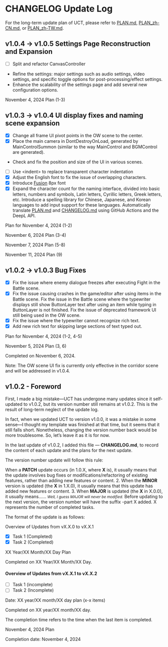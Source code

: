 # CHANGELOG Update Log

For the long-term update plan of UCT, please refer to [PLAN.md](PLAN.md), [PLAN_zh-CN.md](PLAN_zh-CN.md), or [PLAN_zh-TW.md](PLAN_zh-TW.md).


## v1.0.4 -> v1.0.5 Settings Page Reconstruction and Expansion

- [ ] Split and refactor CanvasController
- Refine the settings: major settings such as audio settings, video settings, and specific toggle options for post-processing/effect settings.
- Enhance the scalability of the settings page and add several new configuration options.

November 4, 2024 Plan (1-3)

## v1.0.3 -> v1.0.4 UI display fixes and naming scene expansion

- [x] Change all frame UI pivot points in the OW scene to the center.
- [x] Place the main camera in DontDestroyOnLoad, generated by MainControlSummon (similar to the way MainControl and BGMControl are generated).
- Check and fix the position and size of the UI in various scenes.
- [ ] Use \<indent\> to replace transparent character indentation
- [x] Adjust the English font to fix the issue of overlapping characters.
- [x] Introduce [Fusion](https://github.com/TakWolf/fusion-pixel-font) 8px font
- [x] Expand the character count for the naming interface, divided into basic letters, numbers and symbols, Latin letters, Cyrillic letters, Greek letters, etc.
Introduce a spelling library for Chinese, Japanese, and Korean languages to add input support for these languages.
Automatically translate [PLAN.md](PLAN.md) and [CHANGELOG.md](CHANGELOG.md) using GitHub Actions and the DeepL API.

Plan for November 4, 2024 (1-2)

November 6, 2024 Plan (3-4)

November 7, 2024 Plan (5-8)

November 11, 2024 Plan (9)


## v1.0.2 -> v1.0.3 Bug Fixes

- [x] Fix the issue where enemy dialogue freezes after executing Fight in the Battle scene.
- [x] Fix the issue causing crashes in the game/editor after using items in the Battle scene.
Fix the issue in the Battle scene where the typewriter displays still show ButtonLayer text after using an item while typing in ButtonLayer is not finished.
Fix the issue of deprecated framework UI still being used in the OW scene.
- [x] Fix the issue where the typewriter cannot recognize <X> rich text.
- [x] Add new rich text <JumpText> for skipping large sections of text typed out.

Plan for November 4, 2024 (1-2, 4-5)

November 5, 2024 Plan (3, 6)

Completed on November 6, 2024.

Note: The OW scene UI fix is currently only effective in the corridor scene and will be addressed in v1.0.4.

## v1.0.2 - Foreword

First, I made a big mistake—UCT has undergone many updates since it self-updated to v1.0.2, but its version number still remains at v1.0.2. This is the result of long-term neglect of the update log.

In fact, when we updated UCT to version v1.0.0, it was a mistake in some sense—I thought my template was finished at that time, but it seems that it still falls short. Nonetheless, changing the version number back would be more troublesome. So, let’s leave it as it is for now.

In the last update of v1.0.2, I added this file — **CHANGELOG.md**, to record the content of each update and the plans for the next update.

The version number update will follow this rule:

When a **PATCH** update occurs (in 1.0.X, where **X** is), it usually means that the update involves bug fixes or modifications/refactoring of existing features, rather than adding new features or content.
2. When the **MINOR** version is updated (the **X** in 1.X.0), it usually means that this update has added new features or content.
3. When **MAJOR** is updated (the **X** in X.0.0), it usually means…… <small>*Well, I guess MAJOR will never be modified.*</small>
Before updating to the next version, the version number will have the suffix -part X added. X represents the number of completed tasks.

The format of the update is as follows:

Overview of Updates from vX.X.0 to vX.X.1

- [x] Task 1 (Completed)
- [x] Task 2 (Completed)

XX Year/XX Month/XX Day Plan

Completed on XX Year/XX Month/XX Day.

#### Overview of Updates from vX.X.1 to vX.X.2

- [ ] Task 1 (incomplete)
- [ ] Task 2 (Incomplete)

Date: XX year/XX month/XX day plan (x-x items)

Completed on XX year/XX month/XX day.

The completion time refers to the time when the last item is completed.

November 4, 2024 Plan

Completion date: November 4, 2024